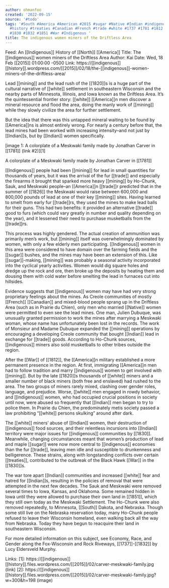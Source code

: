 ```yaml
---
author: ohmanfoo
created: '2022-09-15'
source: '#todo'
tags: '#South #America #American #2015 #sugar #Native #Indian #indigenous #North #mining
  #history #treaties #Canadian #French #trade #white #1737 #1781 #1812 #1820 #1826
  #1830 #1832 #1851 #War #Indigenous '
title: The indigenous women miners of the Driftless Area
---
```


Feed: An [[Indigenous]] History of [[North]] [[America]]
Title: The [[indigenous]] women miners of the Driftless Area
Author: Kai
Date: Wed, 18 Feb [[2015]] 01:00:00 -0500
Link: https://[[indigenous]][[history]].wordpress.com/[[2015]]/02/18/the-[[indigenous]]-women-miners-of-the-driftless-area/
 
Lead [[mining]] and the lead rush of the [[1820]]s is a huge part of the cultural 
narrative of [[white]] settlement in southeastern Wisconsin and the nearby parts of 
Minnesota, Illinois, and Iowa known as the Driftless Area. It’s the 
quintessential frontier story: [[white]] [[America]]n men discover a mineral resource 
and flood the area, doing the manly work of [[mining]] while they slowly civilize 
the area for further settlement.
 
But the idea that there was this untapped mineral waiting to be found by 
[[America]]ns is almost entirely wrong. For nearly a century before that, the lead 
mines had been worked with increasing intensity–and not just by [[Indian]]s, but by 
[[Indian]] women specifically.
 
[image 1: A colorplate of a Meskwaki family made by Jonathan Carver in [[1781]] 
(link #2)][1]
 
A colorplate of a Meskwaki family made by Jonathan Carver in [[1781]]
 
[[Indigenous]] people had been [[mining]] for lead in small quantities for thousands of 
years, but it was the arrival of the fur [[trade]] and especially the firearms it 
brought that sparked more heavy [[mining]] by Ho-Chunk, Sauk, and Meskwaki people–an
[[America]]n [[trade]]r predicted that in the summer of [[1826]] the Meskwaki would raise 
between 600,000 and 800,000 pounds of lead at one of their key [[mining]] sites. 
Having learned to smelt from early fur [[trade]]rs, they used the mines to make lead
balls for their guns. This had two benefits: it provided an alternative [[trade]] 
good to furs (which could vary greatly in number and quality depending on the 
year), and it lessened their need to purchase musketballs from the [[trade]]rs.
 
This process was highly gendered. The actual creation of ammunition was 
primarily men’s work, but [[mining]] itself was overwhelmingly dominated by women, 
with only a few elderly men participating. [[Indigenous]] women in this area were 
considered to have domain over the farming fields and the [[sugar]] bushes, and the 
mines may have been an extension of this. Like [[sugar]]-making, [[mining]] was probably
a seasonal activity incorporated into the cyclical yearly activities. Women 
would dig square holes and dredge up the rock and ore, then broke up the 
deposits by heating them and dousing them with cold water before smelting the 
lead in furnaces cut into hillsides.
 
Evidence suggests that [[indigenous]] women may have had very strong proprietary 
feelings about the mines. As Creole communities of mostly [[French]] [[Canadian]] and 
mixed-blood people sprang up in the Driftless Area (such as in Prairie du 
Chien), only men who married [[Native]] women were permitted to even see the lead 
mines. One man, Julien Dubuque, was unusually granted permission to work the 
mines after marrying a Meskwaki woman, whose name has unfortunately been lost in
the records. The work of Monsieur and Madame Dubuque expanded the [[mining]] 
operations by encouraging a developing Creole community that bought [[Indian]] lead 
in exchange for [[trade]] goods. According to Ho-Chunk sources, [[indigenous]] miners 
also sold musketballs to other tribes outside the region.
 
After the [[War]] of [[1812]], the [[America]]n military established a more permanent 
presence in the region. At first, immigrating [[America]]n men had to follow 
tradition and marry [[indigenous]] women to get involved with [[mining]]. But by the 
late [[1820]]s thousands of [[white]] miners and a smaller number of black miners (both 
free and enslaved) had rushed to the area. The two groups of miners rarely 
mixed, clashing over gender roles, language, and prejudice. Worse, [[white]] men 
engaged in rowdy behavior, and [[indigenous]] women, who had occupied crucial 
positions in society until now, were abused so frequently that [[Indian]] men began 
to try to police them. In Prairie du Chien, the predominately metis society 
passed a law prohibiting “[[white]] persons skulking” around after dark.
 
The [[white]] miners’ abuse of [[Indian]] women, their destruction of [[indigenous]] food 
sources, and their relentless incursions into [[Indian]] territory were major issues
for [[indigenous]] communities by [[1830]]. Meanwhile, changing circumstances meant that
women’s production of lead and maple [[sugar]] were now more central to [[indigenous]] 
economies than the fur [[trade]], leaving men idle and susceptible to drunkenness 
and belligerence. These strains, along with longstanding conflicts over certain 
[[treaties]], contributed to the outbreak of the Black Hawk [[War]] in the [[1830]]s.
 
The war tore apart [[Indian]] communities and increased [[white]] fear and hatred for 
[[Indian]]s, resulting in the policies of removal that were attempted in the next 
few decades. The Sauk and Meskwaki were removed several times to Iowa, Kansas, 
and Oklahoma. Some remained hidden in Iowa until they were allowed to purchase 
their own land in [[1851]], which they still own today as the Meskwaki Settlement. 
The Ho-Chunk were also removed repeatedly, to Minnesota, [[South]] Dakota, and 
Nebraska. Though some still live on the Nebraska reservation today, many 
Ho-Chunk people refused to leave their Wisconsin homeland, even walking back all
the way from Nebraska. Today they have begun to reacquire their land in 
southeastern Wisconsin.
 
For more detailed information on this subject, see Economy, Race, and Gender 
along the Fox-Wisconsin and Rock Riveways, [[1737]]-[[1832]] by Lucy Eldersveld Murphy.
 
Links: 
[1]: https://[[indigenous]][[history]].files.wordpress.com/[[2015]]/02/carver-meskwaki-family.jpg (link)
[2]: https://[[indigenous]][[history]].files.wordpress.com/[[2015]]/02/carver-meskwaki-family.jpg?w=300&h=198 (image)